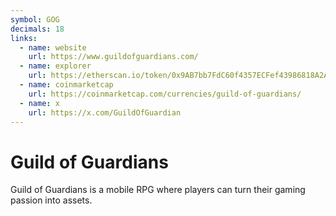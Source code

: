 ```yaml
---
symbol: GOG
decimals: 18
links:
  - name: website
    url: https://www.guildofguardians.com/
  - name: explorer
    url: https://etherscan.io/token/0x9AB7bb7FdC60f4357ECFef43986818A2A3569c62
  - name: coinmarketcap
    url: https://coinmarketcap.com/currencies/guild-of-guardians/
  - name: x
    url: https://x.com/GuildOfGuardian
---
```


# Guild of Guardians

Guild of Guardians is a mobile RPG where players can turn their gaming passion into assets.
